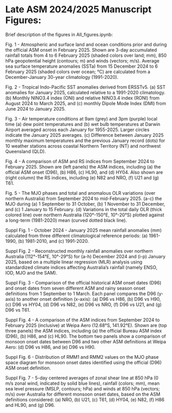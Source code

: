 # Late ASM 2024/2025 Manuscript Figures:

Brief description of the figures in All_figures.ipynb:

Fig. 1 - Atmospheric and surface land and ocean conditions prior and during the official ASM onset in February 2025. Shown are 3-day accumulated rainfall totals from 4 to 6 February 2025 (shaded colors over land; mm), 850 hPa geopotential height (contours; m) and winds (vectors; m/s). Average sea surface temperature anomalies (SSTa) from 15 December 2024 to 6 February 2025 (shaded colors over ocean; °C) are calculated from a December-January 30-year climatology (1991-2020). 

Fig. 2 - Tropical Indo-Pacific SST anomalies derived from ERSSTv5. (a) SST anomalies for January 2025, calculated relative to a 1991-2020 climatology. (b) Monthly NINO3.4 index (ONI) and relative NINO3.4 index (RONI) from August 2024 to March 2025, and (c) monthly Dipole Mode Index (DMI) from June 2024 to January 2025.

Fig. 3 - Air temperature conditions at 9am (grey) and 3pm (purple) local time (a) dew point temperatures and (b) wet bulb temperatures at Darwin Airport averaged across each January for 1955-2025. Larger circles indicate the January 2025 averages. (c) Difference between January 2025 monthly maximum temperatures and the previous January record (dots) for 10 weather stations across coastal Northern Territory (NT) and northwest Queensland (QLD). 

Fig. 4 - A comparison of ASM and RS indices from September 2024 to February 2025. Shown are (left panels) the ASM indices, including (a) the official ASM onset (D96), (b) H86, (c) HL90, and (d) HY04. Also shown are (right column) the RS indices, including (e) N82 and NRO, (f) U21 and (g) T61.

Fig. 5 - The MJO phases and total and anomalous OLR variations (over northern Australia) from September 2024 to mid-February 2025. (a-c) the MJO during (a) 1 September to 31 October, (b) 1 November to 31 December, and (c) 1 January to 15 February. (d) Variations in the total daily OLR (thick colored line) over northern Australia (120°-150°E, 10°-20°S) plotted against a long-term (1981-2020) mean (curved dotted black line).

Suppl Fig. 1 - October 2024 - January 2025 mean rainfall anomalies (mm) calculated from three different climatological reference periods: (a) 1961-1990, (b) 1981-2010, and (c) 1991-2020. 

Suppl Fig. 2 - Reconstructed monthly rainfall anomalies over northern Australia (112°-154°E, 10°-29°S) for (a-h) December 2024 and (i-p) January 2025, based on a multiple linear regression (MLR) analysis using standardized climate indices affecting Australia’s rainfall (namely ENSO, IOD, MJO and the SAM).

Suppl Fig. 3 - Comparison of the official historical ASM onset dates (D96) and onset dates from seven different ASM and rainy season onset definitions from 1 September to 1 March. Each panel compares the D96 (y-axis) to another onset definition (x-axis): (a) D96 vs H86, (b) D96 vs H90, (c) D96 vs HY04, (d) D96 vs N82, (e) D96 vs NRO, (f) D96 vs U21, and (g) D96 vs T61. 

Suppl Fig. 4 - A comparison of the ASM indices from September 2024 to February 2025 (inclusive) at Weipa Aero (12.68°S, 141.92°E). Shown are (top three panels) the ASM indices, including (a) the official Bureau ASM index (D96), (b) H86, and (c) HL90. The bottom two panels show a comparison of monsoon onset dates between D96 and two other ASM definitions at Weipa Aero: (d) D96 vs H86, and (e) D96 vs H90.

Suppl Fig. 6 - Distribution of RMM1 and RMM2 values on the MJO phase space diagram for monsoon onset dates identified using the official (D96) ASM onset definition. 

Suppl Fig. 7 - 5-day centered averages of zonal shear line at 850 hPa (0 m/s zonal wind, indicated by solid blue lines), rainfall (colors; mm), mean sea level pressure (MSLP, contours; hPa) and winds at 850 hPa (vectors; m/s) over Australia for different monsoon onset dates, based on the ASM definitions considered: (a) NRO, (b) U21, (c) T61, (d) HY04, (e) N82, (f) H86 and HL90, and (g) D96.




